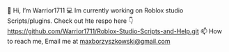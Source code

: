  👋 Hi, I’m Warrior1711
 💻 Im currently working on Roblox studio Scripts/plugins.
 Check out hte respo here 👇
https://github.com/Warrior1711/Roblox-Studio-Scripts-and-Help.git
 📫 How to reach me,
 Email me at maxborzyszkowski@gmail.com

<!---
Warrior1711/Warrior1711 is a ✨ special ✨ repository because its `README.md` (this file) appears on your GitHub profile.
You can click the Preview link to take a look at your changes.
--->
